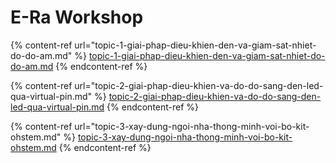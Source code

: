 # E-Ra Workshop

{% content-ref url="topic-1-giai-phap-dieu-khien-den-va-giam-sat-nhiet-do-do-am.md" %}
[topic-1-giai-phap-dieu-khien-den-va-giam-sat-nhiet-do-do-am.md](topic-1-giai-phap-dieu-khien-den-va-giam-sat-nhiet-do-do-am.md)
{% endcontent-ref %}

{% content-ref url="topic-2-giai-phap-dieu-khien-va-do-do-sang-den-led-qua-virtual-pin.md" %}
[topic-2-giai-phap-dieu-khien-va-do-do-sang-den-led-qua-virtual-pin.md](topic-2-giai-phap-dieu-khien-va-do-do-sang-den-led-qua-virtual-pin.md)
{% endcontent-ref %}

{% content-ref url="topic-3-xay-dung-ngoi-nha-thong-minh-voi-bo-kit-ohstem.md" %}
[topic-3-xay-dung-ngoi-nha-thong-minh-voi-bo-kit-ohstem.md](topic-3-xay-dung-ngoi-nha-thong-minh-voi-bo-kit-ohstem.md)
{% endcontent-ref %}
